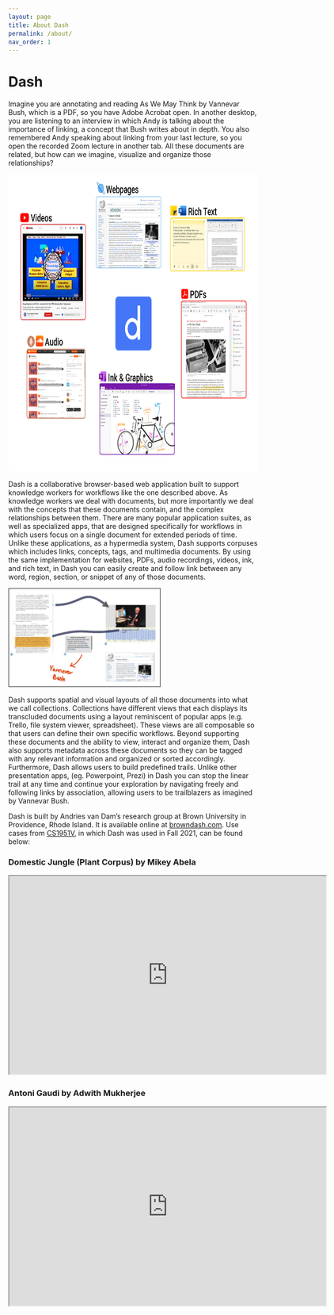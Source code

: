 ```yaml
---
layout: page
title: About Dash
permalink: /about/
nav_order: 1
---
```


# Dash

Imagine you are annotating and reading As We May Think by Vannevar Bush, which is a PDF, so you have Adobe Acrobat open. In another desktop, you are listening to an interview in which Andy is talking about the importance of linking, a concept that Bush writes about in depth. You also remembered Andy speaking about linking from your last lecture, so you open the recorded Zoom lecture in another tab. All these documents are related, but how can we imagine, visualize and organize those relationships? 

<div class="img-container">
  <img src="../assets/images/dash1.png" alt="overall environment" style="height:600px; textAlign:center;"/>
</div>

Dash is a collaborative browser-based web application built to support knowledge workers for workflows like the one described above. As knowledge workers we deal with documents, but more importantly we deal with the concepts that these documents contain, and the complex relationships between them. There are many popular application suites, as well as specialized apps, that are designed specifically for workflows in which users focus on a single document for extended periods of time. Unlike these applications, as a hypermedia system, Dash supports corpuses which includes links, concepts, tags, and multimedia documents. By using the same implementation for websites, PDFs, audio recordings, videos, ink, and rich text, in Dash you can easily create and follow link between any word, region, section, or snippet of any of those documents. 

<div class="img-container">
  <img src="../assets/images/dash2.jpg" alt="overall environment" style="height:200px; textAlign:center;"/>
</div>

Dash supports spatial and visual layouts of all those documents into what we call collections.  Collections have different views that each displays its transcluded documents using a layout reminiscent of popular apps (e.g. Trello, file system viewer, spreadsheet). These views are all composable so that users can define their own specific workflows. Beyond supporting these documents and the ability to view, interact and organize them, Dash also supports metadata across these documents so they can be tagged with any relevant information and organized or sorted accordingly. Furthermore, Dash allows users to build predefined trails. Unlike other presentation apps, (eg. Powerpoint, Prezi) in Dash you can stop the linear trail at any time and continue your exploration by navigating freely and following links by association, allowing users to be trailblazers as imagined by Vannevar Bush.

Dash is built by Andries van Dam’s research group at Brown University in Providence, Rhode Island. It is available online at [browndash.com](https://browndash.com/signup). Use cases from [CS1951V](http://cs.brown.edu/courses/csci1951-v/), in which Dash was used in Fall 2021, can be found below:


### Domestic Jungle (Plant Corpus) by Mikey Abela
<div class="video">
  <iframe src="https://www.youtube.com/embed/qE2A5PKJQe0" width="640" height="400" allow="autoplay" allowfullscreen="allowfullscreen"></iframe>
</div>

### Antoni Gaudi by Adwith Mukherjee
<div class="video">
  <iframe src="https://youtube.com/embed/sy_YtdTpKSo" width="640" height="400" allow="autoplay" allowfullscreen="allowfullscreen"></iframe>
</div>
